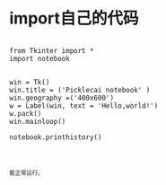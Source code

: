 # import自己的代码 
<pre><code>
from Tkinter import *
import notebook


win = Tk()
win.title = ('Picklecai notebook' )
win.geography =('400x600')
w = Label(win, text = 'Hello,world!')
w.pack()
win.mainloop()

notebook.printhistory()

<pre><code>

能正常运行。
